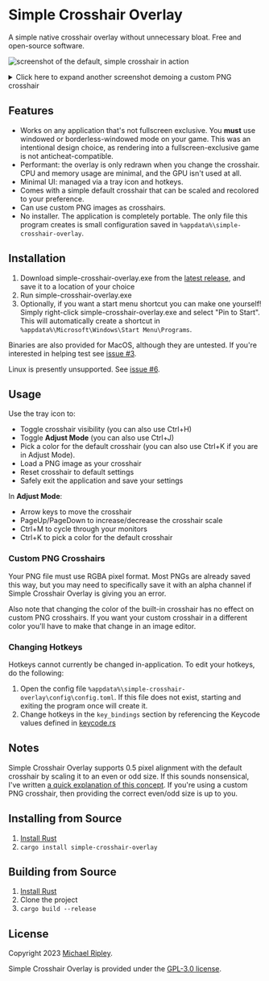 # Simple Crosshair Overlay

A simple native crosshair overlay without unnecessary bloat. Free and open-source software.


![screenshot of the default, simple crosshair in action](screenshots/cross.png)


<details>
<summary>Click here to expand another screenshot demoing a custom PNG crosshair</summary>

![screenshot of a custom PNG crosshair](screenshots/custom.png)

</details>

## Features

- Works on any application that's not fullscreen exclusive. You **must** use windowed or borderless-windowed mode on your game. This was an intentional design choice, as rendering into a fullscreen-exclusive game is not anticheat-compatible.
- Performant: the overlay is only redrawn when you change the crosshair. CPU and memory usage are minimal, and the GPU isn't used at all.
- Minimal UI: managed via a tray icon and hotkeys.
- Comes with a simple default crosshair that can be scaled and recolored to your preference.
- Can use custom PNG images as crosshairs.
- No installer. The application is completely portable. The only file this program creates is small configuration saved in `%appdata%\simple-crosshair-overlay`.

## Installation

1. Download simple-crosshair-overlay.exe from the [latest release](https://github.com/zkxs/simple-crosshair-overlay/releases/latest), and save it to a location of your choice
2. Run simple-crosshair-overlay.exe
3. Optionally, if you want a start menu shortcut you can make one yourself! Simply right-click simple-crosshair-overlay.exe and select "Pin to Start". This will automatically create a shortcut in `%appdata%\Microsoft\Windows\Start Menu\Programs`. 

Binaries are also provided for MacOS, although they are untested. If you're interested in helping test see [issue #3](https://github.com/zkxs/simple-crosshair-overlay/issues/3).

Linux is presently unsupported. See [issue #6](https://github.com/zkxs/simple-crosshair-overlay/issues/6).

## Usage

Use the tray icon to:

- Toggle crosshair visibility (you can also use Ctrl+H)
- Toggle **Adjust Mode** (you can also use Ctrl+J)
- Pick a color for the default crosshair (you can also use Ctrl+K if you are in Adjust Mode).
- Load a PNG image as your crosshair
- Reset crosshair to default settings
- Safely exit the application and save your settings

In **Adjust Mode**:

- Arrow keys to move the crosshair
- PageUp/PageDown to increase/decrease the crosshair scale
- Ctrl+M to cycle through your monitors
- Ctrl+K to pick a color for the default crosshair

### Custom PNG Crosshairs

Your PNG file must use RGBA pixel format. Most PNGs are already saved this way, but you may need to specifically save
it with an alpha channel if Simple Crosshair Overlay is giving you an error.

Also note that changing the color of the built-in crosshair has no effect on custom PNG crosshairs. If you want your custom
crosshair in a different color you'll have to make that change in an image editor.

### Changing Hotkeys

Hotkeys cannot currently be changed in-application. To edit your hotkeys, do the following:

1. Open the config file `%appdata%\simple-crosshair-overlay\config\config.toml`. If this file does not exist, starting
   and exiting the program once will create it.
2. Change hotkeys in the `key_bindings` section by referencing the Keycode values defined in [keycode.rs](src-lib/hotkey/keycode.rs)

## Notes

Simple Crosshair Overlay supports 0.5 pixel alignment with the default crosshair by scaling it to an even or odd size. If this sounds nonsensical, I've written [a quick explanation of this concept](docs/crosshair-alignment.md). If you're using a custom PNG crosshair, then providing the correct even/odd size is up to you.

## Installing from Source

1. [Install Rust](https://www.rust-lang.org/tools/install)
2. `cargo install simple-crosshair-overlay`

## Building from Source

1. [Install Rust](https://www.rust-lang.org/tools/install)
2. Clone the project
3. `cargo build --release`

## License

Copyright 2023 [Michael Ripley](https://github.com/zkxs).

Simple Crosshair Overlay is provided under the [GPL-3.0 license](LICENSE).
